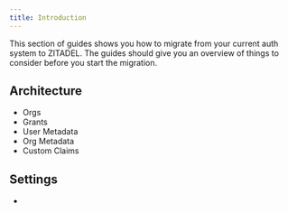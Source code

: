 ```yaml
---
title: Introduction
---
```


This section of guides shows you how to migrate from your current auth system to ZITADEL.
The guides should give you an overview of things to consider before you start the migration.

## Architecture

- Orgs
- Grants
- User Metadata
- Org Metadata
- Custom Claims

## Settings

- 